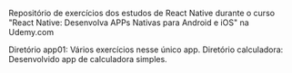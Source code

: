 Repositório de exercícios dos estudos de React Native durante o curso "React Native: Desenvolva APPs Nativas para Android e iOS" na Udemy.com

Diretório app01: Vários exercícios nesse único app.
Diretório calculadora: Desenvolvido app de calculadora simples.